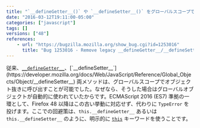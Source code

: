 ```yaml
---
title: "`__defineGetter__()` や `__defineSetter__()` をグローバルスコープで呼び出すことはできなくなりました"
date: "2016-03-12T19:11:00-05:00"
categories: ["javascript"]
tags: []
versions: ["48"]
references:
    - url: "https://bugzilla.mozilla.org/show_bug.cgi?id=1253016"
      title: "Bug 1253016 - Remove legacy __defineGetter__/__defineSetter__ this behavior"
---
```

従来、[`__defineGetter__`](https://developer.mozilla.org/docs/Web/JavaScript/Reference/Global_Objects/Object/__defineGetter__)、[`__defineSetter__`](https://developer.mozilla.org/docs/Web/JavaScript/Reference/Global_Objects/Object/__defineSetter__) 両メソッドは、グローバルスコープでオブジェクト抜きに呼び出すことが可能でした。なぜなら、そうした場合はグローバルオブジェクトが自動的に使われていたからです。ECMAScript 2016 (ES7) 準拠の一環として、Firefox 48 以降はこの古い挙動に対応せず、代わりに `TypeError` を投げます。ここでの回避策は、`this.__defineGetter__` あるいは `this.__defineSetter__` のように、明示的に [`this`](https://developer.mozilla.org/docs/Web/JavaScript/Reference/Operators/this) キーワードを使うことです。
